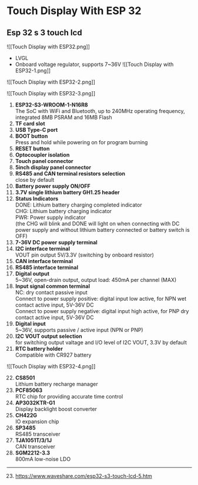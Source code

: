 # Touch Display With ESP 32 

## Esp 32 s 3 touch lcd
![[Touch Display with ESP32.png]]

- LVGL
- Onboard voltage regulator, supports 7~36V
![[Touch Display with ESP32-1.png]]

![[Touch Display with ESP32-2.png]]



![[Touch Display with ESP32-3.png]]

1. **ESP32-S3-WROOM-1-N16R8**  
    The SoC with WiFi and Bluetooth, up to 240MHz operating frequency, integrated 8MB PSRAM and 16MB Flash
2. **TF card slot**
3. **USB Type-C port**
4. **BOOT button**  
    Press and hold while powering on for program burning
5. **RESET button**
6. **Optocoupler isolation**
7. **Touch panel connector**
8. **5inch display panel connector**
9. **RS485 and CAN terminal resistors selection**  
    close by default
10. **Battery power supply ON/OFF**
11. **3.7V single lithium battery GH1.25 header**
12. **Status Indicators**  
    DONE: Lithium battery charging completed indicator  
    CHG: Lithium battery charging indicator  
    PWR: Power supply indicator  
    (the CHG will blink and DONE will light on when connecting with DC power supply and without lithium battery connected or battery switch is OFF)
13. **7-36V DC power supply terminal**
14. **I2C interface terminal**  
    VOUT pin output 5V/3.3V (switching by onboard resistor)
15. **CAN interface terminal**
16. **RS485 interface terminal**
17. **Digital output**  
    5~36V, open-drain output, output load: 450mA per channel (MAX)
18. **Input signal common terminal**  
    NC: dry contact passive input  
    Connect to power supply positive: digital input low active, for NPN wet contact active input, 5V-36V DC  
    Connect to power supply negative: digital input high active, for PNP dry contact active input, 5V-36V DC
19. **Digital input**  
    5~36V, supports passive / active input (NPN or PNP)
20. **I2C VOUT output selection**  
    for switching output valtage and I/O level of I2C VOUT, 3.3V by default
21. **RTC battery holder**  
    Compatible with CR927 battery


![[Touch Display with ESP32-4.png]]

22. **CS8501**  
    Lithium battery recharge manager
23. **PCF85063**  
    RTC chip for providing accurate time control
24. **AP3032KTR-G1**  
    Display backlight boost converter
25. **CH422G**  
    IO expansion chip
26. **SP3485**  
    RS485 transceiver
27. **TJA1051T/3/1J**  
    CAN transceiver
28. **SGM2212-3.3**  
    800mA low-noise LDO
---

23. https://www.waveshare.com/esp32-s3-touch-lcd-5.htm
